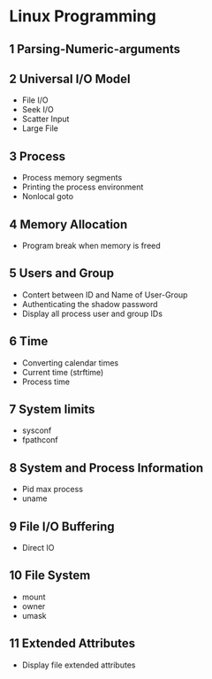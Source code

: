 # Linux Programming

## 1 Parsing-Numeric-arguments

## 2 Universal I/O Model

* File I/O
* Seek I/O
* Scatter Input
* Large File

## 3 Process

* Process memory segments
* Printing the process environment
* Nonlocal goto

## 4 Memory Allocation

* Program break when memory is freed

## 5 Users and Group

* Contert between ID and Name of User-Group
* Authenticating the shadow password
* Display all process user and group IDs

## 6 Time

* Converting calendar times
* Current time (strftime)
* Process time

## 7 System limits

* sysconf
* fpathconf

## 8 System and Process Information

* Pid max process
* uname

## 9 File I/O Buffering

* Direct IO

## 10 File System

* mount
* owner
* umask

## 11 Extended Attributes

* Display file extended attributes